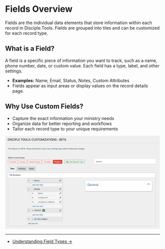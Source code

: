 # Fields Overview

Fields are the individual data elements that store information within each record in Disciple.Tools. Fields are grouped into tiles and can be customized for each record type.

## What is a Field?

A field is a specific piece of information you want to track, such as a name, phone number, date, or custom value. Each field has a type, label, and other settings.

- **Examples:** Name, Email, Status, Notes, Custom Attributes
- Fields appear as input areas or display values on the record details page.

## Why Use Custom Fields?

- Capture the exact information your ministry needs
- Organize data for better reporting and workflows
- Tailor each record type to your unique requirements

![Fields Overview Screen](../imgs/fields/fields-overview.png)

---

- [Understanding Field Types →](./field-types.md) 